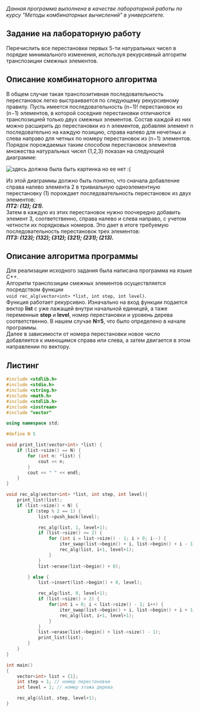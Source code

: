 *Данная программа выполнена в качестве лабораторной работы по курсу "Методы комбинаторных вычислений" в университете.*

## Задание на лабораторную работу
Перечислить все перестановки первых 5-ти натуральных чисел в порядке минимального изменения, используя рекурсивный алгоритм транспозиции смежных элементов.

## Описание комбинаторного алгоритма
В общем случае такая транспозитивная последовательность перестановок легко выстраивается по следующему рекурсивному правилу. Пусть имеется последовательность (n−1)! перестановок из (n−1) элементов, в которой соседние перестановки отличаются транспозицией только двух смежных элементов. Состав каждой из них можно расширить до перестановки из n элементов, добавляя элемент n последовательно на каждую позицию, справа налево для нечетных и слева направо для четных по номеру перестановок из (n−1) элементов. Порядок порождаемых таким способом перестановок элементов множества натуральных чисел {1,2,3} показан на следующей диаграмме:  

![здесь должна была быть картинка но ее нет :(](https://i.ibb.co/85gNgYd/a.png)  

Из этой диаграммы должно быть понятно, что сначала добавление справа налево элемента 2 в тривиальную одноэлементную перестановку (1) порождает последовательность перестановок из двух элементов:  
__*ПT2: (12); (21).*__  
Затем в каждую из этих перестановок нужно поочередно добавить элемент 3, соответственно, справа налево и слева направо, с учетом четности их порядковых номеров. Это дает в итоге требуемую последовательность перестановок трех элементов:  
__*ПT3: (123); (132); (312); (321); (231); (213).*__

## Описание алгоритма программы
Для реализации исходного задания была написана программа на языке С++.  
Алгоритм транспозиции смежных элементов осуществляется посредством функции  
`void rec_alg(vector<int> *list, int step, int level)`.  
Функция работает рекурсивно. Изначально на вход функции подается вектор __list__ с уже лажащей внутри начальной единицей, а таже переменные __step__ и __level__, номер перестановки и уровень дерева соответственно. В нашем случае __N=5__, что было определено в начале программы.  
Далее в зависимости от номера перестановки новое число добавляется к имеющимся справа или слева, а затем двигается в этом направлении по вектору. 

## Листинг
```c++
#include <stdlib.h>
#include <stdio.h>
#include <string.h>
#include <math.h>
#include <stdlib.h>
#include <iostream>
#include "vector"

using namespace std;

#define N 5

void print_list(vector<int> *list) {
    if (list->size() == N) {
        for (int n: *list) {
            cout << n;
        }
        cout << " " << endl;
    }
}

void rec_alg(vector<int> *list, int step, int level){
    print_list(list);
    if (list->size() < N) {
        if (step % 2 == 1) {
            list->push_back(level);

            rec_alg(list, 1, level+1);
            if (list->size() >= 2) {
                for (int i = list->size() - 1; i > 0; i--) {
                    iter_swap(list->begin() + i, list->begin() + i - 1);
                    rec_alg(list, i+1, level+1);
                }
            }
            list->erase(list->begin() + 0);

        } else {
            list->insert(list->begin() + 0, level);

            rec_alg(list, 0, level+1);
            if (list->size() > 2) {
                for(int i = 0; i < list->size() - 1; i++) {
                    iter_swap(list->begin() + i, list->begin() + i + 1);
                    rec_alg(list, i+1, level+1);
                }
            }
            list->erase(list->begin() + list->size() - 1);
            print_list(list);
        }
    }
}

int main()
{
    vector<int> list = {1};
    int step = 1; // номер перестановки
    int level = 1; // номер этажа дерева

    rec_alg(&list, step, level+1);
}
```
